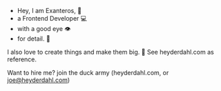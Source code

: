 - Hey, I am Exanteros, 👋
- a Frontend Developer 💻
- with a good eye 👁
- for detail. 🎯

I also love to create things and make them big. 🚀
See heyderdahl.com as reference.

Want to hire me? join the duck army (heyderdahl.com, or joe@heyderdahl.com)
